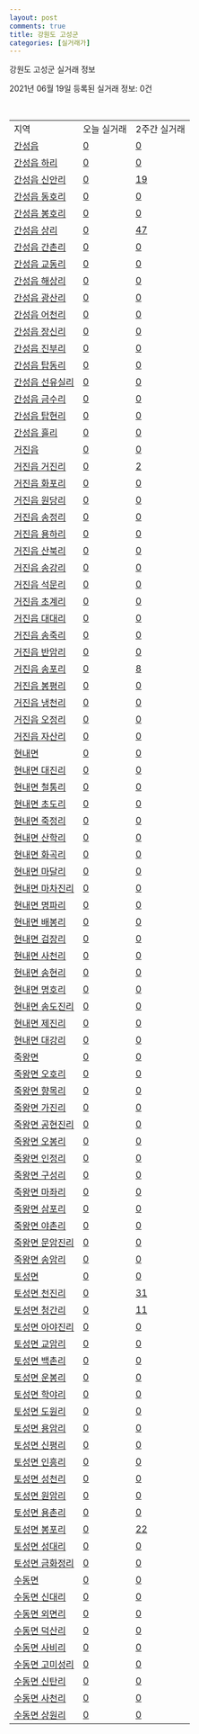 ```yaml
---
layout: post
comments: true
title: 강원도 고성군
categories: [실거래가]
---
```


강원도 고성군 실거래 정보

2021년 06월 19일 등록된 실거래 정보: 0건

<script type="text/javascript">
  google.charts.load('current', {'packages':['corechart']});
  google.charts.setOnLoadCallback(drawChart);

  function drawChart() {
    var data = google.visualization.arrayToDataTable([['거래일', '매매', '전월세', '전매'], ['2021-02', 0, 2, 0], ['2021-03', 5, 0, 0], ['2021-04', 50, 6, 18], ['2021-05', 21, 3, 27], ['2021-06', 4, 1, 3]]);

    var options = {
      title: '최근 유형별 거래량 추이',
      legend: { position: 'bottom' }
    };

    var chart = new google.visualization.LineChart(document.getElementById('columnchart_material'));
    chart.draw(data, (options));
  }
</script>

<div id="columnchart_material" style="width: 450px; margin-left: -35px"></div>
<br>
<table class="sortable">
  <tr>
    <td>지역</td>
    <td>오늘 실거래</td>
    <td>2주간 실거래</td>
  </tr>

  
  <tr class="item">
    <td><a href="4282025000.html">간성읍</a></td>
    <td><a href="4282025000.html">0</a></td>
    <td><a href="4282025000.html">0</a></td>
  </tr>
    

  <tr class="item">
    <td><a href="4282025021.html">간성읍 하리</a></td>
    <td><a href="4282025021.html">0</a></td>
    <td><a href="4282025021.html">0</a></td>
  </tr>
    

  <tr class="item">
    <td><a href="4282025022.html">간성읍 신안리</a></td>
    <td><a href="4282025022.html">0</a></td>
    <td><a href="4282025022.html">19</a></td>
  </tr>
    

  <tr class="item">
    <td><a href="4282025023.html">간성읍 동호리</a></td>
    <td><a href="4282025023.html">0</a></td>
    <td><a href="4282025023.html">0</a></td>
  </tr>
    

  <tr class="item">
    <td><a href="4282025024.html">간성읍 봉호리</a></td>
    <td><a href="4282025024.html">0</a></td>
    <td><a href="4282025024.html">0</a></td>
  </tr>
    

  <tr class="item">
    <td><a href="4282025025.html">간성읍 상리</a></td>
    <td><a href="4282025025.html">0</a></td>
    <td><a href="4282025025.html">47</a></td>
  </tr>
    

  <tr class="item">
    <td><a href="4282025026.html">간성읍 간촌리</a></td>
    <td><a href="4282025026.html">0</a></td>
    <td><a href="4282025026.html">0</a></td>
  </tr>
    

  <tr class="item">
    <td><a href="4282025027.html">간성읍 교동리</a></td>
    <td><a href="4282025027.html">0</a></td>
    <td><a href="4282025027.html">0</a></td>
  </tr>
    

  <tr class="item">
    <td><a href="4282025028.html">간성읍 해상리</a></td>
    <td><a href="4282025028.html">0</a></td>
    <td><a href="4282025028.html">0</a></td>
  </tr>
    

  <tr class="item">
    <td><a href="4282025029.html">간성읍 광산리</a></td>
    <td><a href="4282025029.html">0</a></td>
    <td><a href="4282025029.html">0</a></td>
  </tr>
    

  <tr class="item">
    <td><a href="4282025030.html">간성읍 어천리</a></td>
    <td><a href="4282025030.html">0</a></td>
    <td><a href="4282025030.html">0</a></td>
  </tr>
    

  <tr class="item">
    <td><a href="4282025031.html">간성읍 장신리</a></td>
    <td><a href="4282025031.html">0</a></td>
    <td><a href="4282025031.html">0</a></td>
  </tr>
    

  <tr class="item">
    <td><a href="4282025032.html">간성읍 진부리</a></td>
    <td><a href="4282025032.html">0</a></td>
    <td><a href="4282025032.html">0</a></td>
  </tr>
    

  <tr class="item">
    <td><a href="4282025033.html">간성읍 탑동리</a></td>
    <td><a href="4282025033.html">0</a></td>
    <td><a href="4282025033.html">0</a></td>
  </tr>
    

  <tr class="item">
    <td><a href="4282025034.html">간성읍 선유실리</a></td>
    <td><a href="4282025034.html">0</a></td>
    <td><a href="4282025034.html">0</a></td>
  </tr>
    

  <tr class="item">
    <td><a href="4282025035.html">간성읍 금수리</a></td>
    <td><a href="4282025035.html">0</a></td>
    <td><a href="4282025035.html">0</a></td>
  </tr>
    

  <tr class="item">
    <td><a href="4282025036.html">간성읍 탑현리</a></td>
    <td><a href="4282025036.html">0</a></td>
    <td><a href="4282025036.html">0</a></td>
  </tr>
    

  <tr class="item">
    <td><a href="4282025037.html">간성읍 흘리</a></td>
    <td><a href="4282025037.html">0</a></td>
    <td><a href="4282025037.html">0</a></td>
  </tr>
    

  <tr class="item">
    <td><a href="4282025300.html">거진읍</a></td>
    <td><a href="4282025300.html">0</a></td>
    <td><a href="4282025300.html">0</a></td>
  </tr>
    

  <tr class="item">
    <td><a href="4282025321.html">거진읍 거진리</a></td>
    <td><a href="4282025321.html">0</a></td>
    <td><a href="4282025321.html">2</a></td>
  </tr>
    

  <tr class="item">
    <td><a href="4282025322.html">거진읍 화포리</a></td>
    <td><a href="4282025322.html">0</a></td>
    <td><a href="4282025322.html">0</a></td>
  </tr>
    

  <tr class="item">
    <td><a href="4282025323.html">거진읍 원당리</a></td>
    <td><a href="4282025323.html">0</a></td>
    <td><a href="4282025323.html">0</a></td>
  </tr>
    

  <tr class="item">
    <td><a href="4282025324.html">거진읍 송정리</a></td>
    <td><a href="4282025324.html">0</a></td>
    <td><a href="4282025324.html">0</a></td>
  </tr>
    

  <tr class="item">
    <td><a href="4282025325.html">거진읍 용하리</a></td>
    <td><a href="4282025325.html">0</a></td>
    <td><a href="4282025325.html">0</a></td>
  </tr>
    

  <tr class="item">
    <td><a href="4282025326.html">거진읍 산북리</a></td>
    <td><a href="4282025326.html">0</a></td>
    <td><a href="4282025326.html">0</a></td>
  </tr>
    

  <tr class="item">
    <td><a href="4282025327.html">거진읍 송강리</a></td>
    <td><a href="4282025327.html">0</a></td>
    <td><a href="4282025327.html">0</a></td>
  </tr>
    

  <tr class="item">
    <td><a href="4282025328.html">거진읍 석문리</a></td>
    <td><a href="4282025328.html">0</a></td>
    <td><a href="4282025328.html">0</a></td>
  </tr>
    

  <tr class="item">
    <td><a href="4282025329.html">거진읍 초계리</a></td>
    <td><a href="4282025329.html">0</a></td>
    <td><a href="4282025329.html">0</a></td>
  </tr>
    

  <tr class="item">
    <td><a href="4282025330.html">거진읍 대대리</a></td>
    <td><a href="4282025330.html">0</a></td>
    <td><a href="4282025330.html">0</a></td>
  </tr>
    

  <tr class="item">
    <td><a href="4282025331.html">거진읍 송죽리</a></td>
    <td><a href="4282025331.html">0</a></td>
    <td><a href="4282025331.html">0</a></td>
  </tr>
    

  <tr class="item">
    <td><a href="4282025332.html">거진읍 반암리</a></td>
    <td><a href="4282025332.html">0</a></td>
    <td><a href="4282025332.html">0</a></td>
  </tr>
    

  <tr class="item">
    <td><a href="4282025333.html">거진읍 송포리</a></td>
    <td><a href="4282025333.html">0</a></td>
    <td><a href="4282025333.html">8</a></td>
  </tr>
    

  <tr class="item">
    <td><a href="4282025334.html">거진읍 봉평리</a></td>
    <td><a href="4282025334.html">0</a></td>
    <td><a href="4282025334.html">0</a></td>
  </tr>
    

  <tr class="item">
    <td><a href="4282025335.html">거진읍 냉천리</a></td>
    <td><a href="4282025335.html">0</a></td>
    <td><a href="4282025335.html">0</a></td>
  </tr>
    

  <tr class="item">
    <td><a href="4282025336.html">거진읍 오정리</a></td>
    <td><a href="4282025336.html">0</a></td>
    <td><a href="4282025336.html">0</a></td>
  </tr>
    

  <tr class="item">
    <td><a href="4282025337.html">거진읍 자산리</a></td>
    <td><a href="4282025337.html">0</a></td>
    <td><a href="4282025337.html">0</a></td>
  </tr>
    

  <tr class="item">
    <td><a href="4282031000.html">현내면</a></td>
    <td><a href="4282031000.html">0</a></td>
    <td><a href="4282031000.html">0</a></td>
  </tr>
    

  <tr class="item">
    <td><a href="4282031021.html">현내면 대진리</a></td>
    <td><a href="4282031021.html">0</a></td>
    <td><a href="4282031021.html">0</a></td>
  </tr>
    

  <tr class="item">
    <td><a href="4282031022.html">현내면 철통리</a></td>
    <td><a href="4282031022.html">0</a></td>
    <td><a href="4282031022.html">0</a></td>
  </tr>
    

  <tr class="item">
    <td><a href="4282031023.html">현내면 초도리</a></td>
    <td><a href="4282031023.html">0</a></td>
    <td><a href="4282031023.html">0</a></td>
  </tr>
    

  <tr class="item">
    <td><a href="4282031024.html">현내면 죽정리</a></td>
    <td><a href="4282031024.html">0</a></td>
    <td><a href="4282031024.html">0</a></td>
  </tr>
    

  <tr class="item">
    <td><a href="4282031025.html">현내면 산학리</a></td>
    <td><a href="4282031025.html">0</a></td>
    <td><a href="4282031025.html">0</a></td>
  </tr>
    

  <tr class="item">
    <td><a href="4282031026.html">현내면 화곡리</a></td>
    <td><a href="4282031026.html">0</a></td>
    <td><a href="4282031026.html">0</a></td>
  </tr>
    

  <tr class="item">
    <td><a href="4282031027.html">현내면 마달리</a></td>
    <td><a href="4282031027.html">0</a></td>
    <td><a href="4282031027.html">0</a></td>
  </tr>
    

  <tr class="item">
    <td><a href="4282031028.html">현내면 마차진리</a></td>
    <td><a href="4282031028.html">0</a></td>
    <td><a href="4282031028.html">0</a></td>
  </tr>
    

  <tr class="item">
    <td><a href="4282031029.html">현내면 명파리</a></td>
    <td><a href="4282031029.html">0</a></td>
    <td><a href="4282031029.html">0</a></td>
  </tr>
    

  <tr class="item">
    <td><a href="4282031030.html">현내면 배봉리</a></td>
    <td><a href="4282031030.html">0</a></td>
    <td><a href="4282031030.html">0</a></td>
  </tr>
    

  <tr class="item">
    <td><a href="4282031032.html">현내면 검장리</a></td>
    <td><a href="4282031032.html">0</a></td>
    <td><a href="4282031032.html">0</a></td>
  </tr>
    

  <tr class="item">
    <td><a href="4282031033.html">현내면 사천리</a></td>
    <td><a href="4282031033.html">0</a></td>
    <td><a href="4282031033.html">0</a></td>
  </tr>
    

  <tr class="item">
    <td><a href="4282031034.html">현내면 송현리</a></td>
    <td><a href="4282031034.html">0</a></td>
    <td><a href="4282031034.html">0</a></td>
  </tr>
    

  <tr class="item">
    <td><a href="4282031035.html">현내면 명호리</a></td>
    <td><a href="4282031035.html">0</a></td>
    <td><a href="4282031035.html">0</a></td>
  </tr>
    

  <tr class="item">
    <td><a href="4282031036.html">현내면 송도진리</a></td>
    <td><a href="4282031036.html">0</a></td>
    <td><a href="4282031036.html">0</a></td>
  </tr>
    

  <tr class="item">
    <td><a href="4282031037.html">현내면 제진리</a></td>
    <td><a href="4282031037.html">0</a></td>
    <td><a href="4282031037.html">0</a></td>
  </tr>
    

  <tr class="item">
    <td><a href="4282031038.html">현내면 대강리</a></td>
    <td><a href="4282031038.html">0</a></td>
    <td><a href="4282031038.html">0</a></td>
  </tr>
    

  <tr class="item">
    <td><a href="4282032000.html">죽왕면</a></td>
    <td><a href="4282032000.html">0</a></td>
    <td><a href="4282032000.html">0</a></td>
  </tr>
    

  <tr class="item">
    <td><a href="4282032021.html">죽왕면 오호리</a></td>
    <td><a href="4282032021.html">0</a></td>
    <td><a href="4282032021.html">0</a></td>
  </tr>
    

  <tr class="item">
    <td><a href="4282032022.html">죽왕면 향목리</a></td>
    <td><a href="4282032022.html">0</a></td>
    <td><a href="4282032022.html">0</a></td>
  </tr>
    

  <tr class="item">
    <td><a href="4282032023.html">죽왕면 가진리</a></td>
    <td><a href="4282032023.html">0</a></td>
    <td><a href="4282032023.html">0</a></td>
  </tr>
    

  <tr class="item">
    <td><a href="4282032024.html">죽왕면 공현진리</a></td>
    <td><a href="4282032024.html">0</a></td>
    <td><a href="4282032024.html">0</a></td>
  </tr>
    

  <tr class="item">
    <td><a href="4282032025.html">죽왕면 오봉리</a></td>
    <td><a href="4282032025.html">0</a></td>
    <td><a href="4282032025.html">0</a></td>
  </tr>
    

  <tr class="item">
    <td><a href="4282032026.html">죽왕면 인정리</a></td>
    <td><a href="4282032026.html">0</a></td>
    <td><a href="4282032026.html">0</a></td>
  </tr>
    

  <tr class="item">
    <td><a href="4282032027.html">죽왕면 구성리</a></td>
    <td><a href="4282032027.html">0</a></td>
    <td><a href="4282032027.html">0</a></td>
  </tr>
    

  <tr class="item">
    <td><a href="4282032028.html">죽왕면 마좌리</a></td>
    <td><a href="4282032028.html">0</a></td>
    <td><a href="4282032028.html">0</a></td>
  </tr>
    

  <tr class="item">
    <td><a href="4282032029.html">죽왕면 삼포리</a></td>
    <td><a href="4282032029.html">0</a></td>
    <td><a href="4282032029.html">0</a></td>
  </tr>
    

  <tr class="item">
    <td><a href="4282032030.html">죽왕면 야촌리</a></td>
    <td><a href="4282032030.html">0</a></td>
    <td><a href="4282032030.html">0</a></td>
  </tr>
    

  <tr class="item">
    <td><a href="4282032031.html">죽왕면 문암진리</a></td>
    <td><a href="4282032031.html">0</a></td>
    <td><a href="4282032031.html">0</a></td>
  </tr>
    

  <tr class="item">
    <td><a href="4282032032.html">죽왕면 송암리</a></td>
    <td><a href="4282032032.html">0</a></td>
    <td><a href="4282032032.html">0</a></td>
  </tr>
    

  <tr class="item">
    <td><a href="4282033000.html">토성면</a></td>
    <td><a href="4282033000.html">0</a></td>
    <td><a href="4282033000.html">0</a></td>
  </tr>
    

  <tr class="item">
    <td><a href="4282033021.html">토성면 천진리</a></td>
    <td><a href="4282033021.html">0</a></td>
    <td><a href="4282033021.html">31</a></td>
  </tr>
    

  <tr class="item">
    <td><a href="4282033022.html">토성면 청간리</a></td>
    <td><a href="4282033022.html">0</a></td>
    <td><a href="4282033022.html">11</a></td>
  </tr>
    

  <tr class="item">
    <td><a href="4282033023.html">토성면 아야진리</a></td>
    <td><a href="4282033023.html">0</a></td>
    <td><a href="4282033023.html">0</a></td>
  </tr>
    

  <tr class="item">
    <td><a href="4282033024.html">토성면 교암리</a></td>
    <td><a href="4282033024.html">0</a></td>
    <td><a href="4282033024.html">0</a></td>
  </tr>
    

  <tr class="item">
    <td><a href="4282033025.html">토성면 백촌리</a></td>
    <td><a href="4282033025.html">0</a></td>
    <td><a href="4282033025.html">0</a></td>
  </tr>
    

  <tr class="item">
    <td><a href="4282033026.html">토성면 운봉리</a></td>
    <td><a href="4282033026.html">0</a></td>
    <td><a href="4282033026.html">0</a></td>
  </tr>
    

  <tr class="item">
    <td><a href="4282033027.html">토성면 학야리</a></td>
    <td><a href="4282033027.html">0</a></td>
    <td><a href="4282033027.html">0</a></td>
  </tr>
    

  <tr class="item">
    <td><a href="4282033028.html">토성면 도원리</a></td>
    <td><a href="4282033028.html">0</a></td>
    <td><a href="4282033028.html">0</a></td>
  </tr>
    

  <tr class="item">
    <td><a href="4282033029.html">토성면 용암리</a></td>
    <td><a href="4282033029.html">0</a></td>
    <td><a href="4282033029.html">0</a></td>
  </tr>
    

  <tr class="item">
    <td><a href="4282033030.html">토성면 신평리</a></td>
    <td><a href="4282033030.html">0</a></td>
    <td><a href="4282033030.html">0</a></td>
  </tr>
    

  <tr class="item">
    <td><a href="4282033031.html">토성면 인흥리</a></td>
    <td><a href="4282033031.html">0</a></td>
    <td><a href="4282033031.html">0</a></td>
  </tr>
    

  <tr class="item">
    <td><a href="4282033032.html">토성면 성천리</a></td>
    <td><a href="4282033032.html">0</a></td>
    <td><a href="4282033032.html">0</a></td>
  </tr>
    

  <tr class="item">
    <td><a href="4282033033.html">토성면 원암리</a></td>
    <td><a href="4282033033.html">0</a></td>
    <td><a href="4282033033.html">0</a></td>
  </tr>
    

  <tr class="item">
    <td><a href="4282033034.html">토성면 용촌리</a></td>
    <td><a href="4282033034.html">0</a></td>
    <td><a href="4282033034.html">0</a></td>
  </tr>
    

  <tr class="item">
    <td><a href="4282033035.html">토성면 봉포리</a></td>
    <td><a href="4282033035.html">0</a></td>
    <td><a href="4282033035.html">22</a></td>
  </tr>
    

  <tr class="item">
    <td><a href="4282033036.html">토성면 성대리</a></td>
    <td><a href="4282033036.html">0</a></td>
    <td><a href="4282033036.html">0</a></td>
  </tr>
    

  <tr class="item">
    <td><a href="4282033037.html">토성면 금화정리</a></td>
    <td><a href="4282033037.html">0</a></td>
    <td><a href="4282033037.html">0</a></td>
  </tr>
    

  <tr class="item">
    <td><a href="4282034000.html">수동면</a></td>
    <td><a href="4282034000.html">0</a></td>
    <td><a href="4282034000.html">0</a></td>
  </tr>
    

  <tr class="item">
    <td><a href="4282034021.html">수동면 신대리</a></td>
    <td><a href="4282034021.html">0</a></td>
    <td><a href="4282034021.html">0</a></td>
  </tr>
    

  <tr class="item">
    <td><a href="4282034022.html">수동면 외면리</a></td>
    <td><a href="4282034022.html">0</a></td>
    <td><a href="4282034022.html">0</a></td>
  </tr>
    

  <tr class="item">
    <td><a href="4282034023.html">수동면 덕산리</a></td>
    <td><a href="4282034023.html">0</a></td>
    <td><a href="4282034023.html">0</a></td>
  </tr>
    

  <tr class="item">
    <td><a href="4282034024.html">수동면 사비리</a></td>
    <td><a href="4282034024.html">0</a></td>
    <td><a href="4282034024.html">0</a></td>
  </tr>
    

  <tr class="item">
    <td><a href="4282034025.html">수동면 고미성리</a></td>
    <td><a href="4282034025.html">0</a></td>
    <td><a href="4282034025.html">0</a></td>
  </tr>
    

  <tr class="item">
    <td><a href="4282034026.html">수동면 신탄리</a></td>
    <td><a href="4282034026.html">0</a></td>
    <td><a href="4282034026.html">0</a></td>
  </tr>
    

  <tr class="item">
    <td><a href="4282034027.html">수동면 사천리</a></td>
    <td><a href="4282034027.html">0</a></td>
    <td><a href="4282034027.html">0</a></td>
  </tr>
    

  <tr class="item">
    <td><a href="4282034028.html">수동면 상원리</a></td>
    <td><a href="4282034028.html">0</a></td>
    <td><a href="4282034028.html">0</a></td>
  </tr>
    


</table>


    